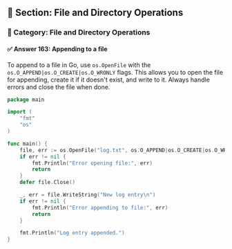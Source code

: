 ## 📘 Section: File and Directory Operations  
### 🔹 Category: File and Directory Operations  
#### ✅ Answer 163: Appending to a file

To append to a file in Go, use `os.OpenFile` with the `os.O_APPEND|os.O_CREATE|os.O_WRONLY` flags. This allows you to open the file for appending, create it if it doesn't exist, and write to it. Always handle errors and close the file when done.

```go
package main

import (
    "fmt"
    "os"
)

func main() {
    file, err := os.OpenFile("log.txt", os.O_APPEND|os.O_CREATE|os.O_WRONLY, 0644)
    if err != nil {
        fmt.Println("Error opening file:", err)
        return
    }
    defer file.Close()

    _, err = file.WriteString("New log entry\n")
    if err != nil {
        fmt.Println("Error appending to file:", err)
        return
    }

    fmt.Println("Log entry appended.")
}
```
